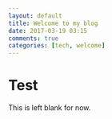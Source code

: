 ```yaml
---
layout: default
title: Welcome to my blog
date: 2017-03-19 03:15
comments: true
categories: [tech, welcome]
---
```

<h1>Test</h1>
This is left blank for now. 
